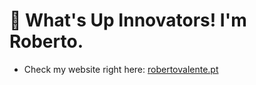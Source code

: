 # 🫡 What's Up Innovators! I'm Roberto.
- Check my website right here: [robertovalente.pt](https://robertovalente.pt)
